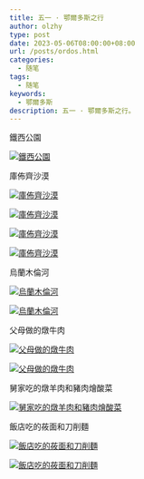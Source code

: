 ```yaml
---
title: 五一 · 鄂爾多斯之行
author: olzhy
type: post
date: 2023-05-06T08:00:00+08:00
url: /posts/ordos.html
categories:
  - 随笔
tags:
  - 随笔
keywords:
  - 鄂爾多斯
description: 五一 · 鄂爾多斯之行。
---
```


鐵西公園

[![鐵西公園](https://olzhy.github.io/static/images/uploads/2023/05/ordos-1.jpg#center)](https://leileiluoluo-1253317978.cos.ap-beijing.myqcloud.com/2023-05/ordos-1.jpg)

庫佈齊沙漠

[![庫佈齊沙漠](https://olzhy.github.io/static/images/uploads/2023/05/ordos-2.jpg#center)](https://leileiluoluo-1253317978.cos.ap-beijing.myqcloud.com/2023-05/ordos-2.jpg)

[![庫佈齊沙漠](https://olzhy.github.io/static/images/uploads/2023/05/ordos-3.jpg#center)](https://leileiluoluo-1253317978.cos.ap-beijing.myqcloud.com/2023-05/ordos-3.jpg)

[![庫佈齊沙漠](https://olzhy.github.io/static/images/uploads/2023/05/ordos-4.jpg#center)](https://leileiluoluo-1253317978.cos.ap-beijing.myqcloud.com/2023-05/ordos-4.jpg)

[![庫佈齊沙漠](https://olzhy.github.io/static/images/uploads/2023/05/ordos-5.jpg#center)](https://leileiluoluo-1253317978.cos.ap-beijing.myqcloud.com/2023-05/ordos-5.jpg)

烏蘭木倫河

[![烏蘭木倫河](https://olzhy.github.io/static/images/uploads/2023/05/ordos-6.jpg#center)](https://leileiluoluo-1253317978.cos.ap-beijing.myqcloud.com/2023-05/ordos-6.jpg)

[![烏蘭木倫河](https://olzhy.github.io/static/images/uploads/2023/05/ordos-7.jpg#center)](https://leileiluoluo-1253317978.cos.ap-beijing.myqcloud.com/2023-05/ordos-7.jpg)

父母做的燉牛肉

[![父母做的燉牛肉](https://olzhy.github.io/static/images/uploads/2023/05/ordos-8.jpg#center)](https://leileiluoluo-1253317978.cos.ap-beijing.myqcloud.com/2023-05/ordos-8.jpg)

[![父母做的燉牛肉](https://olzhy.github.io/static/images/uploads/2023/05/ordos-9.jpg#center)](https://leileiluoluo-1253317978.cos.ap-beijing.myqcloud.com/2023-05/ordos-9.jpg)

舅家吃的燉羊肉和豬肉燴酸菜

[![舅家吃的燉羊肉和豬肉燴酸菜](https://olzhy.github.io/static/images/uploads/2023/05/ordos-10.jpg#center)](https://leileiluoluo-1253317978.cos.ap-beijing.myqcloud.com/2023-05/ordos-10.jpg)

飯店吃的莜面和刀削麵

[![飯店吃的莜面和刀削麵](https://olzhy.github.io/static/images/uploads/2023/05/ordos-12.jpg#center)](https://leileiluoluo-1253317978.cos.ap-beijing.myqcloud.com/2023-05/ordos-12.jpg)

[![飯店吃的莜面和刀削麵](https://olzhy.github.io/static/images/uploads/2023/05/ordos-11.jpg#center)](https://leileiluoluo-1253317978.cos.ap-beijing.myqcloud.com/2023-05/ordos-11.jpg)
